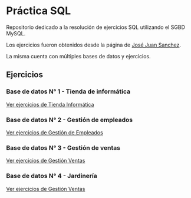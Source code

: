 # Práctica SQL

Repositorio dedicado a la resolución de ejercicios SQL utilizando el SGBD MySQL.

Los ejercicios fueron obtenidos desde la página de [José Juan Sanchez](https://josejuansanchez.org/bd/ejercicios-consultas-sql/index.html).

La misma cuenta con múltiples bases de datos y ejercicios.

## Ejercicios

### Base de datos N° 1 - Tienda de informática

<a href="/consultas/tienda.md">Ver ejercicios de Tienda Informática</a>

### Base de datos N° 2 - Gestión de empleados

<a href="/consultas/empleados.md">Ver ejercicios de Gestión de Empleados</a>

### Base de datos N° 3 - Gestión de ventas

<a href="/consultas/ventas.md">Ver ejercicios de Gestión Ventas</a>

### Base de datos N° 4 - Jardinería

<a href="/consultas/jardineria.md">Ver ejercicios de Gestión Ventas</a>